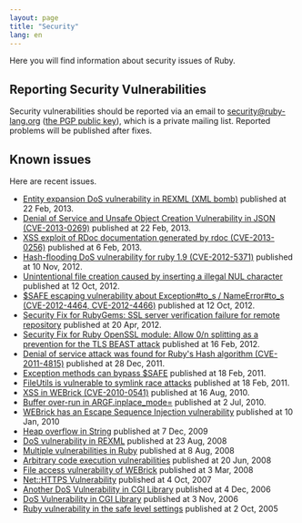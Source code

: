 ```yaml
---
layout: page
title: "Security"
lang: en
---
```


Here you will find information about security issues of Ruby.

## Reporting Security Vulnerabilities

Security vulnerabilities should be reported via an email to
security@ruby-lang.org ([the PGP public key](/security.asc)), which is a
private mailing list. Reported problems will be published after fixes.

## Known issues

Here are recent issues.

* [Entity expansion DoS vulnerability in REXML (XML bomb)][1] published
  at 22 Feb, 2013.
* [Denial of Service and Unsafe Object Creation Vulnerability in JSON
  (CVE-2013-0269)][2] published at 22 Feb, 2013.
* [XSS exploit of RDoc documentation generated by rdoc
  (CVE-2013-0256)][3] published at 6 Feb, 2013.
* [Hash-flooding DoS vulnerability for ruby 1.9 (CVE-2012-5371)][4]
  published at 10 Nov, 2012.
* [Unintentional file creation caused by inserting a illegal NUL
  character][5] published at 12 Oct, 2012.
* [$SAFE escaping vulnerability about Exception#to\_s / NameError#to\_s
  (CVE-2012-4464, CVE-2012-4466)][6] published at 12 Oct, 2012.
* [Security Fix for RubyGems: SSL server verification failure for remote
  repository][7] published at 20 Apr, 2012.
* [Security Fix for Ruby OpenSSL module: Allow 0/n splitting as a
  prevention for the TLS BEAST attack][8] published at 16 Feb, 2012.
* [Denial of service attack was found for Ruby\'s Hash algorithm
  (CVE-2011-4815)][9] published at 28 Dec, 2011.
* [Exception methods can bypass $SAFE][10] published at 18 Feb, 2011.
* [FileUtils is vulnerable to symlink race attacks][11] published at 18
  Feb, 2011.
* [XSS in WEBrick (CVE-2010-0541)][12] published at 16 Aug, 2010.
* [Buffer over-run in ARGF.inplace\_mode=][13] published at 2 Jul, 2010.
* [WEBrick has an Escape Sequence Injection vulnerability][14] published
  at 10 Jan, 2010
* [Heap overflow in String][15] published at 7 Dec, 2009
* [DoS vulnerability in
  REXML](/en/news/2008/08/23/dos-vulnerability-in-rexml/) published at
  23 Aug, 2008
* [Multiple vulnerabilities in
  Ruby](/en/news/2008/08/08/multiple-vulnerabilities-in-ruby/) published
  at 8 Aug, 2008
* [Arbitrary code execution
  vulnerabilities](/en/news/2008/06/20/arbitrary-code-execution-vulnerabilities/)
  published at 20 Jun, 2008
* [File access vulnerability of
  WEBrick](/en/news/2008/03/03/webrick-file-access-vulnerability/)
  published at 3 Mar, 2008
* [Net::HTTPS
  Vulnerability](/en/news/2007/10/04/net-https-vulnerability/) published
  at 4 Oct, 2007
* [Another DoS Vulnerability in CGI
  Library](/en/news/2006/12/04/another-dos-vulnerability-in-cgi-library/)
  published at 4 Dec, 2006
* [DoS Vulnerability in CGI Library](/en/news/2006/11/03/CVE-2006-5467/)
  published at 3 Nov, 2006
* [Ruby vulnerability in the safe level
  settings](/en/news/2005/10/03/ruby-vulnerability-in-the-safe-level-settings/)
  published at 2 Oct, 2005



[1]: /en/news/2013/02/22/rexml-dos-2013-02-22/ 
[2]: /en/news/2013/02/22/json-dos-cve-2013-0269/ 
[3]: /en/news/2013/02/06/rdoc-xss-cve-2013-0256/ 
[4]: /en/news/2012/11/09/ruby19-hashdos-cve-2012-5371/ 
[5]: /en/news/2012/10/12/poisoned-NUL-byte-vulnerability/ 
[6]: /en/news/2012/10/12/cve-2012-4464-cve-2012-4466/ 
[7]: /en/news/2012/04/20/ruby-1-9-3-p194-is-released/ 
[8]: /en/news/2012/02/16/security-fix-for-ruby-openssl-module-allow-0n-splitting-as-a-prevention-for-the-tls-beast-attack-/ 
[9]: /en/news/2011/12/28/denial-of-service-attack-was-found-for-rubys-hash-algorithm-cve-2011-4815/ 
[10]: /en/news/2011/02/18/exception-methods-can-bypass-safe/ 
[11]: /en/news/2011/02/18/fileutils-is-vulnerable-to-symlink-race-attacks/ 
[12]: /en/news/2010/08/16/xss-in-webrick-cve-2010-0541/ 
[13]: /en/news/2010/07/02/ruby-1-9-1-p429-is-released/ 
[14]: /en/news/2010/01/10/webrick-escape-sequence-injection// 
[15]: /en/news/2009/12/07/heap-overflow-in-string/ 
